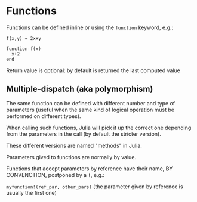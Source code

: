 # Functions

Functions can be defined inline or using the `function` keyword, e.g.:

`f(x,y) = 2x+y`

```
function f(x)
  x+2
end
```

Return value is optional: by default is returned the last computed value

## Multiple-dispatch (aka polymorphism)

The same function can be defined with different number and type of parameters (useful when the same kind of logical operation must be performed on different types).

When calling such functions, Julia will pick it up the correct one depending from the parameters in the call (by default the stricter version).

These different versions are named "methods" in Julia.



Parameters gived to functions are normally by value.

Functions that accept parameters by reference have their name, BY CONVENCTION, postponed by a `!`, e.g.:

`myfunction!(ref_par, other_pars)` (the parameter given by reference is usually the first one)










